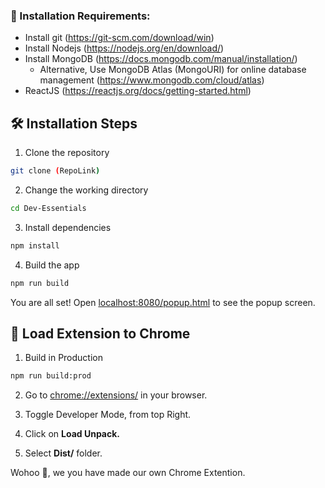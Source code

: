 ### 📝 Installation Requirements:

- Install git (https://git-scm.com/download/win)
- Install Nodejs (https://nodejs.org/en/download/)
- Install MongoDB (https://docs.mongodb.com/manual/installation/)
  - Alternative, Use MongoDB Atlas (MongoURI) for online database management (https://www.mongodb.com/cloud/atlas)
- ReactJS (https://reactjs.org/docs/getting-started.html)

## 🛠️ Installation Steps

1. Clone the repository

```bash
git clone (RepoLink)
```

2. Change the working directory

```bash
cd Dev-Essentials
```

3. Install dependencies

```bash
npm install
```

4. Build the app

```bash
npm run build
```

You are all set! Open [localhost:8080/popup.html](http://localhost:8080/popup.html) to see the popup screen.

## 🎉 Load Extension to Chrome

1. Build in Production

```bash
npm run build:prod
```

2. Go to [chrome://extensions/](chrome://extensions/) in your browser.

3. Toggle Developer Mode, from top Right.

4. Click on **Load Unpack.**

5. Select **Dist/** folder.

Wohoo 🥳, we you have made our own Chrome Extention.
